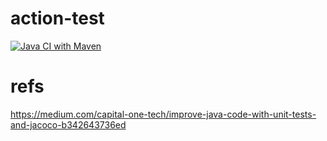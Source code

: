 # action-test

[![Java CI with Maven](https://github.com/zk4/action-test/actions/workflows/maven.yml/badge.svg?branch=master)](https://github.com/zk4/action-test/actions/workflows/maven.yml)



# refs
https://medium.com/capital-one-tech/improve-java-code-with-unit-tests-and-jacoco-b342643736ed
